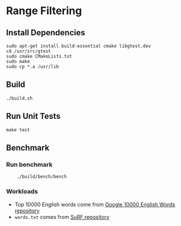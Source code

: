 # Range Filtering

## Install Dependencies
    sudo apt-get install build-essential cmake libgtest.dev
    cd /usr/src/gtest
    sudo cmake CMakeLists.txt
    sudo make
    sudo cp *.a /usr/lib

## Build
    ./build.sh

## Run Unit Tests
    make test

## Benchmark

### Run benchmark
```
    ./build/bench/bench
```

### Workloads
- Top 10000 English words come from [Google 10000 English Words repository](https://github.com/first20hours/google-10000-english)
- `words.txt` comes from [SuRF repository](https://github.com/efficient/SuRF/blob/master/test/words.txt)
